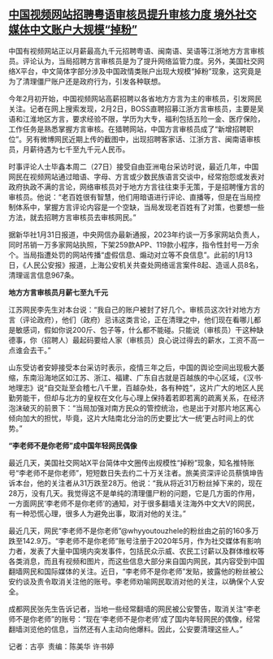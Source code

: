 <!--1709015520000-->
[中国视频网站招聘粤语审核员提升审核力度 境外社交媒体中文账户大规模“掉粉”](https://www.rfa.org/mandarin/yataibaodao/meiti/gt2-02272024012845.html)
------

<p><span style="font-weight: 400;">中国有视频网站正以月薪最高九千元招聘粤语、闽南语、吴语等江浙地方方言审核员。评论认为，当局招聘方言审核员是为了提升网络监管力度。另外，美国社交网络X平台，中文简体字部分涉及中国政情类账户出现大规模“掉粉”现象，这究竟是为了清理僵尸账户还是政府行为，引发各种联想。</span></p><p><span style="font-weight: 400;">今年2月初开始，中国视频网站高薪招聘以各省地方方言为主的审核员，引发网民关注。记者在网上搜索发现，2月2日，BOSS直聘招募江浙方言审核员，主要是吴语和江淮地区方言，要求经验不限，学历为大专，福利包括五险一金、医疗保险，工作任务是熟悉掌握方言审核。在猎聘网站，中国方言审核员成了“新增招聘职位”。另有微博网民近期上传的截图中，出现招聘客家话、江浙方言、闽南语审核员，月薪待遇为七千至九千元人民币。</span></p><p><span style="font-weight: 400;">时事评论人士毕鑫本周二（27日）接受自由亚洲电台采访时说，最近几年，中国网民在视频网站通过暗语、字母、方言或少数民族语言交谈中，经常抱怨或发表对政府执政不满的言论，网络审核员对于地方方言往往束手无策，于是招聘懂方言的审核员。他说：“老百姓很有智慧，他们用暗语进行评论、直播等，但是在当局控制体系中，掌握方言评论内容是一个空缺，当局发现老百姓有了对策，也要想一些方法，就去招聘方言审核员去审核网民。”</span></p><p><span style="font-weight: 400;">据新华社1月31日报道，中央网信办最新通报，2023年约谈一万多家网站负责人，同时吊销一万多家网站执照，下架259款APP、119款小程序，指令性封号一万余个。当局指遭处罚的网站传播“虚假信息、煽动对立等不良信息”。此前的1月13日，《人民公安报》报道，上海公安机关共查处网络谣言案件8起、造谣人员8名，清理谣言信息967条。</span></p><p><b>地方方言审核员月薪七至九千元</b></p><p><span style="font-weight: 400;">江苏网民李先生对本台说：“我自己的账户被封了好几个。审核员这次针对地方方言（评论政府），他们（政府）忌讳这类言论，正在清理之中，他们现在看哪儿都是敏感词，假如你说200斤、包子等，什么都不能碰。只能说（审核员）干这种缺德事，你（招聘人）最起码要给人家（审核员）良心说过得去的薪水，工资不高一点谁会去干。”</span></p><p><span style="font-weight: 400;">山东受访者安婷接受本台采访时表示，疫情三年之后，中国的舆论空间出现极大萎缩，东南沿海地区如江苏、浙江、福建、广东自古就是百越族的中心区域，《汉书·地理志》说“自交趾至会稽七八千里，百越杂处，各有种姓”，这片广大的地区人民勤劳能干，但却与北方的皇权在文化与心理上保持着若即若离的疏离关系，在经济泡沫破灭的前景下：“当局加强对南方民众的管控统治，也是出于对那片地区离心倾向加大的担忧，毕竟，这片大陆南北分治的历史要比‘大一统’更占时间上的优势。”</span></p><p><b>“李老师不是你老师”成中国年轻网民偶像</b></p><p><span style="font-weight: 400;">最近几天，美国社交网站X平台简体中文圈传出规模性“掉粉”现象，知名推特账号“李老师不是你老师”，短短数日失去约二十万关注者。旅美资深评论员蔡慎坤告诉本台，他的关注者从31万跌至28万。他说：“我从将近31万粉丝掉下来的，现在28万，没有几天。我觉得这不是单纯的清理僵尸粉的问题，它是几方面的作用，一方面网民‘李老师不是你老师’的通知，对于很多翻墙关注海外中文大V的网民，有一种恐慌心理，很多人为避免出事，取消对他的关注。”</span></p><p><span style="font-weight: 400;">最近几天，</span><span style="font-weight: 400;">网民“李老师不是你老师”@whyyoutouzhele的粉丝由之前的160多万跌至142.9万</span><span style="font-weight: 400;">。“李老师不是你老师”账号注册于2020年5月，作为社交媒体有影响力者，发表了大量中国境内突发事件，包括民众示威、农民工讨薪以及群体维权等各类消息，而且有视频和图片，而这些信息大部分来自国内网民，其内容受到中国翻墙网民和国际媒体的关注。近日，“李老师不是你老师”发贴，披露他的粉丝被公安约谈及责令取消关注他的账号。李老师劝喻网民取消对他的关注，以确保个人安全。</span></p><p><span style="font-weight: 400;">成都网民张先生告诉记者，当地一些经常翻墙的网民被公安警告，取消关注“李老师不是你老师”的账号：“现在‘李老师不是你老师’成了国内年轻网民的偶像，经常翻墙浏览他的信息，当然还有人主动向他爆料。因此，公安要清理这些人。”</span></p><p><span style="font-weight: 400;">记者：古亭  责编：陈美华 许书婷</span></p><p><br style="font-weight: 400;"/><br style="font-weight: 400;"/></p>
